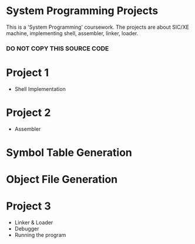 # System Programming Projects
This is a 'System Programming' coursework.
The projects are about SIC/XE machine, implementing shell, assembler, linker, loader.

### DO NOT COPY THIS SOURCE CODE ###

# Project 1
* Shell Implementation

# Project 2
* Assembler
# Symbol Table Generation
# Object File Generation

# Project 3
* Linker & Loader
* Debugger
* Running the program
